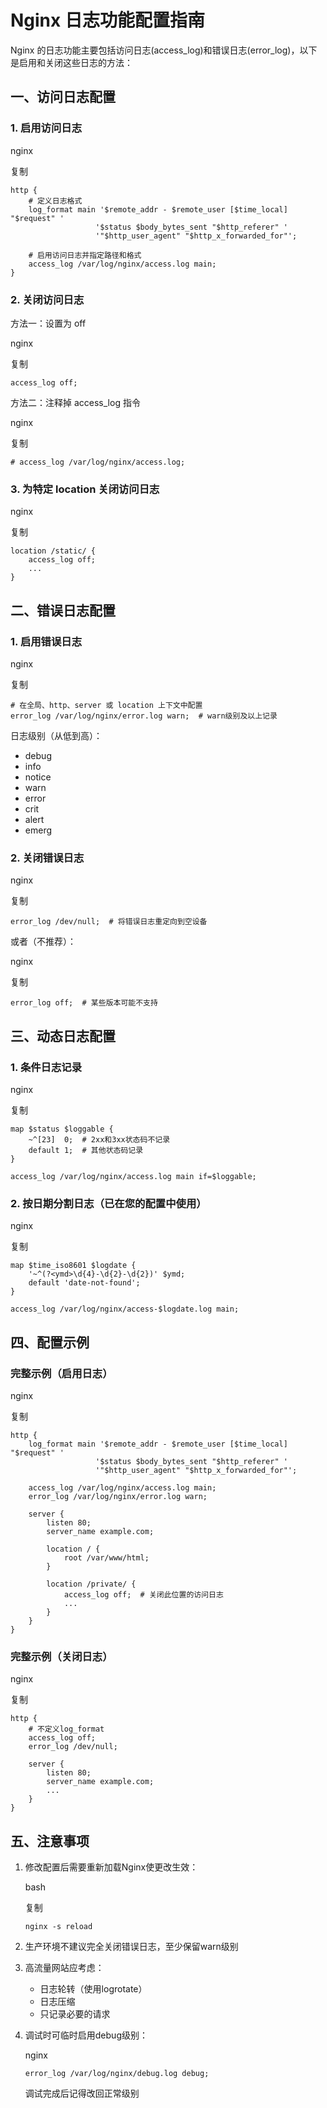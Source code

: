 # Nginx 日志功能配置指南

Nginx 的日志功能主要包括访问日志(access_log)和错误日志(error_log)，以下是启用和关闭这些日志的方法：

## 一、访问日志配置

### 1. 启用访问日志

nginx

复制

```
http {
    # 定义日志格式
    log_format main '$remote_addr - $remote_user [$time_local] "$request" '
                   '$status $body_bytes_sent "$http_referer" '
                   '"$http_user_agent" "$http_x_forwarded_for"';

    # 启用访问日志并指定路径和格式
    access_log /var/log/nginx/access.log main;
}
```

### 2. 关闭访问日志

方法一：设置为 off

nginx

复制

```
access_log off;
```

方法二：注释掉 access_log 指令

nginx

复制

```
# access_log /var/log/nginx/access.log;
```

### 3. 为特定 location 关闭访问日志

nginx

复制

```
location /static/ {
    access_log off;
    ...
}
```

## 二、错误日志配置

### 1. 启用错误日志

nginx

复制

```
# 在全局、http、server 或 location 上下文中配置
error_log /var/log/nginx/error.log warn;  # warn级别及以上记录
```

日志级别（从低到高）：

- debug
- info
- notice
- warn
- error
- crit
- alert
- emerg

### 2. 关闭错误日志

nginx

复制

```
error_log /dev/null;  # 将错误日志重定向到空设备
```

或者（不推荐）：

nginx

复制

```
error_log off;  # 某些版本可能不支持
```

## 三、动态日志配置

### 1. 条件日志记录

nginx

复制

```
map $status $loggable {
    ~^[23]  0;  # 2xx和3xx状态码不记录
    default 1;  # 其他状态码记录
}

access_log /var/log/nginx/access.log main if=$loggable;
```

### 2. 按日期分割日志（已在您的配置中使用）

nginx

复制

```
map $time_iso8601 $logdate {
    '~^(?<ymd>\d{4}-\d{2}-\d{2})' $ymd;
    default 'date-not-found';
}

access_log /var/log/nginx/access-$logdate.log main;
```

## 四、配置示例

### 完整示例（启用日志）

nginx

复制

```
http {
    log_format main '$remote_addr - $remote_user [$time_local] "$request" '
                   '$status $body_bytes_sent "$http_referer" '
                   '"$http_user_agent" "$http_x_forwarded_for"';

    access_log /var/log/nginx/access.log main;
    error_log /var/log/nginx/error.log warn;

    server {
        listen 80;
        server_name example.com;
        
        location / {
            root /var/www/html;
        }
        
        location /private/ {
            access_log off;  # 关闭此位置的访问日志
            ...
        }
    }
}
```

### 完整示例（关闭日志）

nginx

复制

```
http {
    # 不定义log_format
    access_log off;
    error_log /dev/null;

    server {
        listen 80;
        server_name example.com;
        ...
    }
}
```

## 五、注意事项

1. 修改配置后需要重新加载Nginx使更改生效：

   bash

   复制

   ```
   nginx -s reload
   ```

2. 生产环境不建议完全关闭错误日志，至少保留warn级别

3. 高流量网站应考虑：

   - 日志轮转（使用logrotate）
   - 日志压缩
   - 只记录必要的请求

4. 调试时可临时启用debug级别：

   nginx

   

   ```
   error_log /var/log/nginx/debug.log debug;
   ```

   调试完成后记得改回正常级别